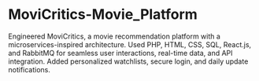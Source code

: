 # MoviCritics-Movie_Platform
Engineered MoviCritics, a movie recommendation platform with a microservices-inspired architecture. Used PHP, HTML, CSS, SQL, React.js, and RabbitMQ for seamless user interactions, real-time data, and API integration. Added personalized watchlists, secure login, and daily update notifications.
